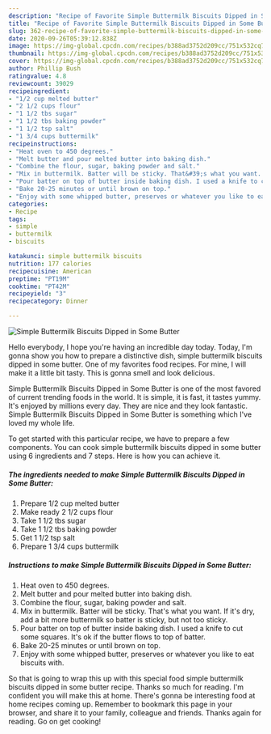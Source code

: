 ```yaml
---
description: "Recipe of Favorite Simple Buttermilk Biscuits Dipped in Some Butter"
title: "Recipe of Favorite Simple Buttermilk Biscuits Dipped in Some Butter"
slug: 362-recipe-of-favorite-simple-buttermilk-biscuits-dipped-in-some-butter
date: 2020-09-26T05:39:12.838Z
image: https://img-global.cpcdn.com/recipes/b388ad3752d209cc/751x532cq70/simple-buttermilk-biscuits-dipped-in-some-butter-recipe-main-photo.jpg
thumbnail: https://img-global.cpcdn.com/recipes/b388ad3752d209cc/751x532cq70/simple-buttermilk-biscuits-dipped-in-some-butter-recipe-main-photo.jpg
cover: https://img-global.cpcdn.com/recipes/b388ad3752d209cc/751x532cq70/simple-buttermilk-biscuits-dipped-in-some-butter-recipe-main-photo.jpg
author: Phillip Bush
ratingvalue: 4.8
reviewcount: 39029
recipeingredient:
- "1/2 cup melted butter"
- "2 1/2 cups flour"
- "1 1/2 tbs sugar"
- "1 1/2 tbs baking powder"
- "1 1/2 tsp salt"
- "1 3/4 cups buttermilk"
recipeinstructions:
- "Heat oven to 450 degrees."
- "Melt butter and pour melted butter into baking dish."
- "Combine the flour, sugar, baking powder and salt."
- "Mix in buttermilk. Batter will be sticky. That&#39;s what you want. If it&#39;s dry, add a bit more buttermilk so batter is sticky, but not too sticky."
- "Pour batter on top of butter inside baking dish. I used a knife to cut some squares. It&#39;s ok if the butter flows to top of batter."
- "Bake 20-25 minutes or until brown on top."
- "Enjoy with some whipped butter, preserves or whatever you like to eat biscuits with."
categories:
- Recipe
tags:
- simple
- buttermilk
- biscuits

katakunci: simple buttermilk biscuits 
nutrition: 177 calories
recipecuisine: American
preptime: "PT19M"
cooktime: "PT42M"
recipeyield: "3"
recipecategory: Dinner

---
```



![Simple Buttermilk Biscuits Dipped in Some Butter](https://img-global.cpcdn.com/recipes/b388ad3752d209cc/751x532cq70/simple-buttermilk-biscuits-dipped-in-some-butter-recipe-main-photo.jpg)

Hello everybody, I hope you're having an incredible day today. Today, I'm gonna show you how to prepare a distinctive dish, simple buttermilk biscuits dipped in some butter. One of my favorites food recipes. For mine, I will make it a little bit tasty. This is gonna smell and look delicious.



Simple Buttermilk Biscuits Dipped in Some Butter is one of the most favored of current trending foods in the world. It is simple, it is fast, it tastes yummy. It's enjoyed by millions every day. They are nice and they look fantastic. Simple Buttermilk Biscuits Dipped in Some Butter is something which I've loved my whole life.


To get started with this particular recipe, we have to prepare a few components. You can cook simple buttermilk biscuits dipped in some butter using 6 ingredients and 7 steps. Here is how you can achieve it.

<!--inarticleads1-->

##### The ingredients needed to make Simple Buttermilk Biscuits Dipped in Some Butter:

1. Prepare 1/2 cup melted butter
1. Make ready 2 1/2 cups flour
1. Take 1 1/2 tbs sugar
1. Take 1 1/2 tbs baking powder
1. Get 1 1/2 tsp salt
1. Prepare 1 3/4 cups buttermilk




<!--inarticleads2-->

##### Instructions to make Simple Buttermilk Biscuits Dipped in Some Butter:

1. Heat oven to 450 degrees.
1. Melt butter and pour melted butter into baking dish.
1. Combine the flour, sugar, baking powder and salt.
1. Mix in buttermilk. Batter will be sticky. That&#39;s what you want. If it&#39;s dry, add a bit more buttermilk so batter is sticky, but not too sticky.
1. Pour batter on top of butter inside baking dish. I used a knife to cut some squares. It&#39;s ok if the butter flows to top of batter.
1. Bake 20-25 minutes or until brown on top.
1. Enjoy with some whipped butter, preserves or whatever you like to eat biscuits with.




So that is going to wrap this up with this special food simple buttermilk biscuits dipped in some butter recipe. Thanks so much for reading. I'm confident you will make this at home. There's gonna be interesting food at home recipes coming up. Remember to bookmark this page in your browser, and share it to your family, colleague and friends. Thanks again for reading. Go on get cooking!
